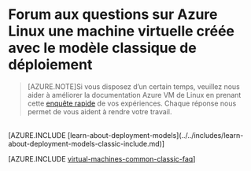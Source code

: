<properties
    pageTitle="Forum aux questions pour les machines virtuelles classiques | Microsoft Azure"
    description="Réponses à certaines questions courantes sur Azure Linux une machine virtuelle créée avec le modèle de déploiement classique."
    services="virtual-machines-linux"
    documentationCenter=""
    authors="cynthn"
    manager="timlt"
    editor=""
    tags="azure-service-management"/>

<tags
    ms.service="virtual-machines-linux"
    ms.workload="infrastructure-services"
    ms.tgt_pltfrm="vm-linux"
    ms.devlang="na"
    ms.topic="article"
    ms.date="07/28/2016"
    ms.author="cynthn"/>

# <a name="frequently-asked-question-about-azure-linux-virtual-machines-created-with-the-classic-deployment-model"></a>Forum aux questions sur Azure Linux une machine virtuelle créée avec le modèle classique de déploiement

> [AZURE.NOTE]Si vous disposez d’un certain temps, veuillez nous aider à améliorer la documentation Azure VM de Linux en prenant cette [enquête rapide](https://aka.ms/linuxdocsurvey) de vos expériences. Chaque réponse nous permet de vous aident à rendre votre travail.
<br />
[AZURE.INCLUDE [learn-about-deployment-models](../../includes/learn-about-deployment-models-classic-include.md)]

[AZURE.INCLUDE [virtual-machines-common-classic-faq](../../includes/virtual-machines-common-classic-faq.md)]
